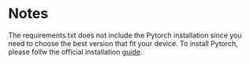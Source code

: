 # Notes

The requirements.txt does not include the Pytorch installation since you need to choose the best version that fit your device. To install Pytorch, please follw the official installation [guide](https://pytorch.org/get-started/locally/).
